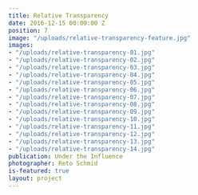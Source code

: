 ```yaml
---
title: Relative Transparency
date: 2016-12-15 00:00:00 Z
position: 7
image: "/uploads/relative-transparency-feature.jpg"
images:
- "/uploads/relative-transparency-01.jpg"
- "/uploads/relative-transparency-02.jpg"
- "/uploads/relative-transparency-03.jpg"
- "/uploads/relative-transparency-04.jpg"
- "/uploads/relative-transparency-05.jpg"
- "/uploads/relative-transparency-06.jpg"
- "/uploads/relative-transparency-07.jpg"
- "/uploads/relative-transparency-08.jpg"
- "/uploads/relative-transparency-09.jpg"
- "/uploads/relative-transparency-10.jpg"
- "/uploads/relative-transparency-11.jpg"
- "/uploads/relative-transparency-12.jpg"
- "/uploads/relative-transparency-13.jpg"
- "/uploads/relative-transparency-14.jpg"
publication: Under the Influence
photographer: Reto Schmid
is-featured: true
layout: project
---
```


